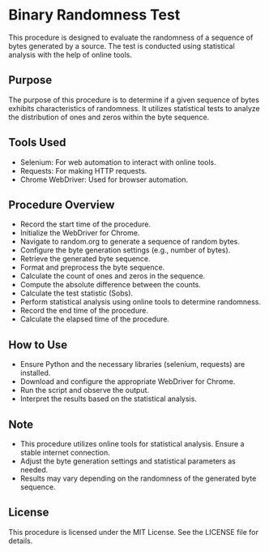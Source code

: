 # Binary Randomness Test
This procedure is designed to evaluate the randomness of a sequence of bytes generated by a source. The test is conducted using statistical analysis with the help of online tools.

## Purpose
The purpose of this procedure is to determine if a given sequence of bytes exhibits characteristics of randomness. It utilizes statistical tests to analyze the distribution of ones and zeros within the byte sequence.

## Tools Used
- Selenium: For web automation to interact with online tools.
- Requests: For making HTTP requests.
- Chrome WebDriver: Used for browser automation.

## Procedure Overview
- Record the start time of the procedure.
- Initialize the WebDriver for Chrome.
- Navigate to random.org to generate a sequence of random bytes.
- Configure the byte generation settings (e.g., number of bytes).
- Retrieve the generated byte sequence.
- Format and preprocess the byte sequence.
- Calculate the count of ones and zeros in the sequence.
- Compute the absolute difference between the counts.
- Calculate the test statistic (Sobs).
- Perform statistical analysis using online tools to determine randomness.
- Record the end time of the procedure.
- Calculate the elapsed time of the procedure.

## How to Use
- Ensure Python and the necessary libraries (selenium, requests) are installed.
- Download and configure the appropriate WebDriver for Chrome.
- Run the script and observe the output.
- Interpret the results based on the statistical analysis.

## Note
- This procedure utilizes online tools for statistical analysis. Ensure a stable internet connection.
- Adjust the byte generation settings and statistical parameters as needed.
- Results may vary depending on the randomness of the generated byte sequence.

## License
This procedure is licensed under the MIT License. See the LICENSE file for details.
